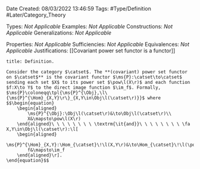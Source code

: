 <div class="topSpace"></div>

Date Created: 08/03/2022 13:46:59
Tags: #Type/Definition #Later/Category_Theory

Types: _Not Applicable_
Examples: _Not Applicable_
Constructions: _Not Applicable_
Generalizations: _Not Applicable_

Properties: _Not Applicable_
Sufficiencies: _Not Applicable_
Equivalences: _Not Applicable_
Justifications: [[Covariant power set functor is a functor]]

``` ad-Definition
title: Definition.

Consider the category $\catset$. The **(covariant) power set functor on $\catset$** is the covariant functor $\ms{P}:\catset\to\catset$ sending each set $X$ to its power set $\pow\l(X\r)$ and each function $f:X\to Y$ to the direct image function $\im_f$. Formally, $\ms{P}\coloneqq\tpl{\ms{P}^{\Obj},\l\{\ms{P}^{\Hom}_{X,Y}\r\}_{X,Y\in\Obj\l(\catset\r)}}$ where
$$\begin{equation}
    \begin{aligned}
        \ms{P}^{\Obj}:\Obj\l(\catset\r)&\to\Obj\l(\catset\r)\\
        X&\mapsto\pow\l(X\r)
    \end{aligned}\ \ \ \ \ \ \ \ \textrm{\it{and}}\ \ \ \ \ \ \ \ \fa X,Y\in\Obj\l(\catset\r):\l[
    \begin{aligned}
        \ms{P}^{\Hom}_{X,Y}:\Hom_{\catset}\!\l(X,Y\r)&\to\Hom_{\catset}\!\l(\pow\l(X\r),\pow\l(Y\r)\r)\\
        f&\mapsto\im_f
    \end{aligned}\r].
\end{equation}$$

```
